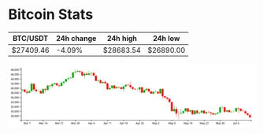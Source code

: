 # Bitcoin Stats

BTC/USDT|24h change|24h high|24h low|
|---|---|---|---|
|$27409.46|-4.09%|$28683.54|$26890.00|

<img src="./chart.svg">
